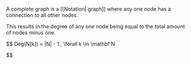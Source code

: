 A complete graph is a [[Notation| graph]] where any one node has a connection to all other nodes.

This results in the degree of any one node being equal to the total amount of nodes minus one.

$$
Deg(N[k]) = |N| - 1 , \forall k \in \mathbf N

$$
